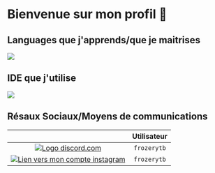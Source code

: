 <h1> Bienvenue sur mon profil 👋</h1>


<h2>Languages que j'apprends/que je maitrises</h2>

<img src= "https://skillicons.dev/icons?i=html,css,java,python">


<h2>IDE que j'utilise</h2>

<img src= "https://skillicons.dev/icons?i=idea,vscode,eclipse">

<h2>Résaux Sociaux/Moyens de communications</h2>

|                                                                                                                                 |   Utilisateur   |
:--------------------------------------------------------------------------------------------------------------------------------:|:----------:|
|<a href="https://discord.com/app" target="_blank"> <img src="https://skillicons.dev/icons?i=discord" alt="Logo discord.com"> </a>| `frozerytb` |
|<a href="https://www.instagram.com/frozerytb/" target="_blank"> <img src="https://skillicons.dev/icons?i=instagram" alt="Lien vers mon compte instagram"> </a>| `frozerytb` |
